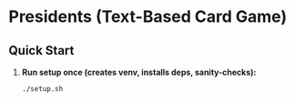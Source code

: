 # Presidents (Text-Based Card Game)

## Quick Start
1. **Run setup once (creates venv, installs deps, sanity-checks):**
   ```bash
   ./setup.sh

